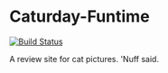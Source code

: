 Caturday-Funtime
================

[![Build Status](https://travis-ci.org/LaunchAcademy/caturday_funtime.svg?branch=master)](https://travis-ci.org/LaunchAcademy/caturday_funtime)

A review site for cat pictures. 'Nuff said.

